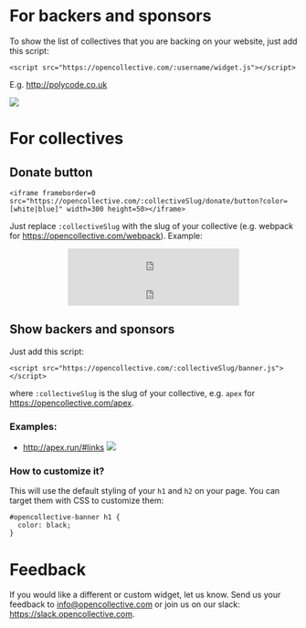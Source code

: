 # For backers and sponsors

To show the list of collectives that you are backing on your website, just add this script:

    <script src="https://opencollective.com/:username/widget.js"></script>

E.g. http://polycode.co.uk

![](https://cl.ly/01082x0W042G/Screen%20Shot%202017-02-27%20at%205.22.09%20PM.png)

# For collectives

## Donate button

    <iframe frameborder=0 src="https://opencollective.com/:collectiveSlug/donate/button?color=[white|blue]" width=300 height=50></iframe>

Just replace `:collectiveSlug` with the slug of your collective (e.g. webpack for https://opencollective.com/webpack).
Example:
<center><iframe frameborder=0 src="http://localhost:3000/webpack/donate/button" width=300 height=50></iframe><iframe frameborder=0 src="http://localhost:3000/webpack/donate/button?color=blue" width=300 height=50></iframe></center>


## Show backers and sponsors

Just add this script:

    <script src="https://opencollective.com/:collectiveSlug/banner.js"></script>

where `:collectiveSlug` is the slug of your collective, e.g. `apex` for https://opencollective.com/apex.

### Examples:
- http://apex.run/#links
![](https://cl.ly/3g2V3M200U2d/Screen%20Shot%202016-07-18%20at%204.34.48%20PM.png)

### How to customize it?

This will use the default styling of your `h1` and `h2` on your page.
You can target them with CSS to customize them:

    #opencollective-banner h1 {
      color: black;
    }

# Feedback

If you would like a different or custom widget, let us know. Send us your feedback to info@opencollective.com or join us on our slack: https://slack.opencollective.com.